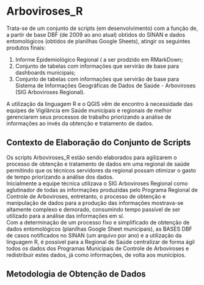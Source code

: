 # Arboviroses_R
Trata-se de um conjunto de scripts (em desenvolvimento) com a função de, a partir de base DBF (de 2009 ao ano atual) obtidos do SINAN e dados entomológicos (obtidos de planilhas Google Sheets), atingir os seguintes produtos finais:

1. Informe Epidemiológico Regional ( a ser prodzido em RMarkDown;  
2. Conjunto de tabelas com informações que servirão de base para dashboards municipais;  
3. Conjunto de tabelas com informações que servirão de base para Sistema de Informações Geográficas de Dados de Saúde - Arboviroses (SIG Arboviroses Regional).  

A utilização da linguagem R e o QGIS vêm de encontro à necessidade das equipes de Vigilância em Saúde municipais e regionais de melhor gerenciarem seus processos de trabalho priorizando a análise de informações ao invés da obtenção e tratamento de dados.

## Contexto de Elaboração do Conjunto de Scripts  
Os scripts Arboviroses_R estão sendo elaborados para agilizarem o processo de obtenção e tratamento de dados em uma regional de saúde permitindo que os técnicos servidores da regional possam otimizar o gasto de tempo priorizando a análise dos dados.  
Inicialmente a equipe técnica utilizava o SIG Arboviroses Regional como aglutinador de todas as informações produzidas pelo Programa Regional de Controle de Arboviroses, entretanto, o processo de obtenção e manipulação de dados para a produção das informações mostrava-se altamente complexo e demorado, consumindo tempo passível de ser utilizado para a análise das informações em sí.  
Com a determinação de um processo fixo e simplificado de obtenção de dados entomológicos (planilhas Google Sheet municipais), as BASES DBF de casos notificados no SINAN (um arquivo por ano) e a utilização da linguagem R, é possível para a Regional de Saúde centralizar de forma ágil todos os dados dos Programas Municipais de Controle de Arboviroses e redistribuir estes dados, já como informações, de volta aos municípios.  

## Metodologia de Obtenção de Dados
